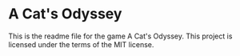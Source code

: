 # A Cat's Odyssey
This is the readme file for the game A Cat's Odyssey. This project is licensed under the terms of the MIT license.

